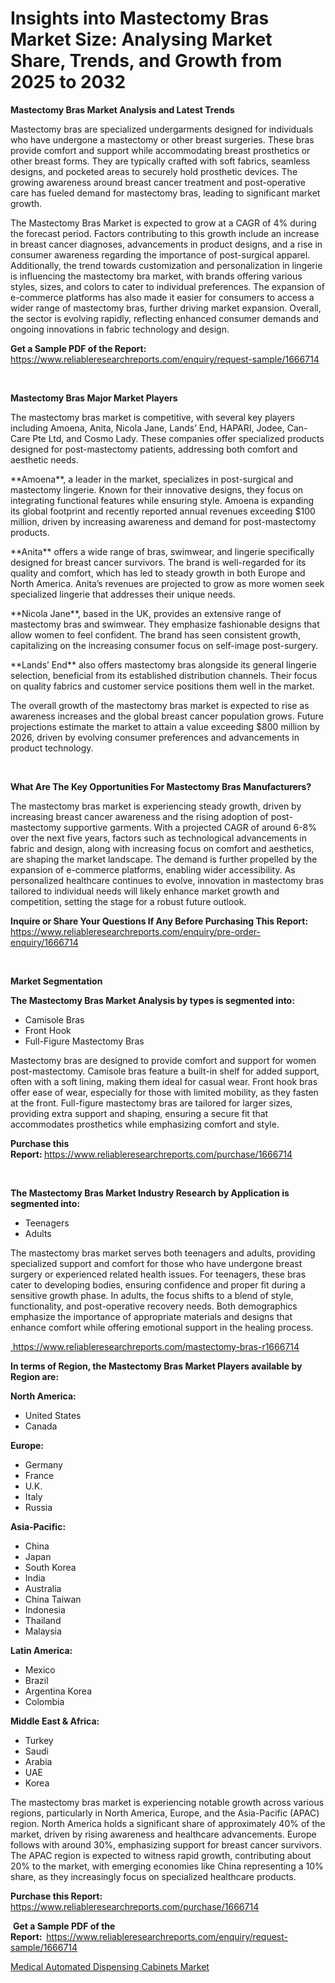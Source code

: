 <p><h1>Insights into Mastectomy Bras Market Size: Analysing Market Share, Trends, and Growth from 2025 to 2032</h1></p><p><strong>Mastectomy Bras Market Analysis and Latest Trends</strong></p>
<p><p>Mastectomy bras are specialized undergarments designed for individuals who have undergone a mastectomy or other breast surgeries. These bras provide comfort and support while accommodating breast prosthetics or other breast forms. They are typically crafted with soft fabrics, seamless designs, and pocketed areas to securely hold prosthetic devices. The growing awareness around breast cancer treatment and post-operative care has fueled demand for mastectomy bras, leading to significant market growth.</p><p>The Mastectomy Bras Market is expected to grow at a CAGR of 4% during the forecast period. Factors contributing to this growth include an increase in breast cancer diagnoses, advancements in product designs, and a rise in consumer awareness regarding the importance of post-surgical apparel. Additionally, the trend towards customization and personalization in lingerie is influencing the mastectomy bra market, with brands offering various styles, sizes, and colors to cater to individual preferences. The expansion of e-commerce platforms has also made it easier for consumers to access a wider range of mastectomy bras, further driving market expansion. Overall, the sector is evolving rapidly, reflecting enhanced consumer demands and ongoing innovations in fabric technology and design.</p></p>
<p><strong>Get a Sample PDF of the Report:&nbsp;</strong> <a href="https://www.reliableresearchreports.com/enquiry/request-sample/1666714?utm_campaign=3269&utm_medium=2&utm_source=Github&utm_content=ia&utm_term=06032025&utm_id=mastectomy-bras">https://www.reliableresearchreports.com/enquiry/request-sample/1666714</a></p>
<p>&nbsp;</p>
<p><strong>Mastectomy Bras Major Market Players</strong></p>
<p><p>The mastectomy bras market is competitive, with several key players including Amoena, Anita, Nicola Jane, Lands’ End, HAPARI, Jodee, Can-Care Pte Ltd, and Cosmo Lady. These companies offer specialized products designed for post-mastectomy patients, addressing both comfort and aesthetic needs.</p><p>**Amoena**, a leader in the market, specializes in post-surgical and mastectomy lingerie. Known for their innovative designs, they focus on integrating functional features while ensuring style. Amoena is expanding its global footprint and recently reported annual revenues exceeding $100 million, driven by increasing awareness and demand for post-mastectomy products.</p><p>**Anita** offers a wide range of bras, swimwear, and lingerie specifically designed for breast cancer survivors. The brand is well-regarded for its quality and comfort, which has led to steady growth in both Europe and North America. Anita’s revenues are projected to grow as more women seek specialized lingerie that addresses their unique needs.</p><p>**Nicola Jane**, based in the UK, provides an extensive range of mastectomy bras and swimwear. They emphasize fashionable designs that allow women to feel confident. The brand has seen consistent growth, capitalizing on the increasing consumer focus on self-image post-surgery.</p><p>**Lands’ End** also offers mastectomy bras alongside its general lingerie selection, beneficial from its established distribution channels. Their focus on quality fabrics and customer service positions them well in the market.</p><p>The overall growth of the mastectomy bras market is expected to rise as awareness increases and the global breast cancer population grows. Future projections estimate the market to attain a value exceeding $800 million by 2026, driven by evolving consumer preferences and advancements in product technology.</p></p>
<p>&nbsp;</p>
<p><strong>What Are The Key Opportunities For Mastectomy Bras Manufacturers?</strong></p>
<p><p>The mastectomy bras market is experiencing steady growth, driven by increasing breast cancer awareness and the rising adoption of post-mastectomy supportive garments. With a projected CAGR of around 6-8% over the next five years, factors such as technological advancements in fabric and design, along with increasing focus on comfort and aesthetics, are shaping the market landscape. The demand is further propelled by the expansion of e-commerce platforms, enabling wider accessibility. As personalized healthcare continues to evolve, innovation in mastectomy bras tailored to individual needs will likely enhance market growth and competition, setting the stage for a robust future outlook.</p></p>
<p><strong>Inquire or Share Your Questions If Any Before Purchasing This Report:</strong> <a href="https://www.reliableresearchreports.com/enquiry/pre-order-enquiry/1666714?utm_campaign=3269&utm_medium=2&utm_source=Github&utm_content=ia&utm_term=06032025&utm_id=mastectomy-bras">https://www.reliableresearchreports.com/enquiry/pre-order-enquiry/1666714</a></p>
<p>&nbsp;</p>
<p><strong>Market Segmentation</strong></p>
<p><strong>The Mastectomy Bras Market Analysis by types is segmented into:</strong></p>
<p><ul><li>Camisole Bras</li><li>Front Hook</li><li>Full-Figure Mastectomy Bras</li></ul></p>
<p><p>Mastectomy bras are designed to provide comfort and support for women post-mastectomy. Camisole bras feature a built-in shelf for added support, often with a soft lining, making them ideal for casual wear. Front hook bras offer ease of wear, especially for those with limited mobility, as they fasten at the front. Full-figure mastectomy bras are tailored for larger sizes, providing extra support and shaping, ensuring a secure fit that accommodates prosthetics while emphasizing comfort and style.</p></p>
<p><strong>Purchase this Report:&nbsp;</strong><a href="https://www.reliableresearchreports.com/purchase/1666714?utm_campaign=3269&utm_medium=2&utm_source=Github&utm_content=ia&utm_term=06032025&utm_id=mastectomy-bras">https://www.reliableresearchreports.com/purchase/1666714</a></p>
<p>&nbsp;</p>
<p><strong>The Mastectomy Bras Market Industry Research by Application is segmented into:</strong></p>
<p><ul><li>Teenagers</li><li>Adults</li></ul></p>
<p><p>The mastectomy bras market serves both teenagers and adults, providing specialized support and comfort for those who have undergone breast surgery or experienced related health issues. For teenagers, these bras cater to developing bodies, ensuring confidence and proper fit during a sensitive growth phase. In adults, the focus shifts to a blend of style, functionality, and post-operative recovery needs. Both demographics emphasize the importance of appropriate materials and designs that enhance comfort while offering emotional support in the healing process.</p></p>
<p><a href="https://www.reliableresearchreports.com/mastectomy-bras-r1666714?utm_campaign=3269&utm_medium=2&utm_source=Github&utm_content=ia&utm_term=06032025&utm_id=mastectomy-bras">&nbsp;https://www.reliableresearchreports.com/mastectomy-bras-r1666714</a></p>
<p><strong>In terms of Region, the Mastectomy Bras Market Players available by Region are:</strong></p>
<p>
    <p> <strong> North America: </strong>
        <ul>
            <li>United States</li>
            <li>Canada</li>
        </ul>
        </p> 
    <p> <strong> Europe: </strong>
        <ul>
            <li>Germany</li>
            <li>France</li>
            <li>U.K.</li>
            <li>Italy</li>
            <li>Russia</li>
        </ul>
        </p> 
    <p> <strong> Asia-Pacific: </strong>
        <ul>
            <li>China</li>
            <li>Japan</li>
            <li>South Korea</li>
            <li>India</li>
            <li>Australia</li>
            <li>China Taiwan</li>
            <li>Indonesia</li>
            <li>Thailand</li>
            <li>Malaysia</li>
        </ul>
        </p> 
    <p> <strong> Latin America: </strong>
        <ul>
            <li>Mexico</li>
            <li>Brazil</li>
            <li>Argentina Korea</li>
            <li>Colombia</li>
        </ul>
        </p> 
    <p> <strong> Middle East & Africa: </strong>
        <ul>
            <li>Turkey</li>
            <li>Saudi</li>
            <li>Arabia</li>
            <li>UAE</li>
            <li>Korea</li>
        </ul>
    </p>
    </p>
<p><p>The mastectomy bras market is experiencing notable growth across various regions, particularly in North America, Europe, and the Asia-Pacific (APAC) region. North America holds a significant share of approximately 40% of the market, driven by rising awareness and healthcare advancements. Europe follows with around 30%, emphasizing support for breast cancer survivors. The APAC region is expected to witness rapid growth, contributing about 20% to the market, with emerging economies like China representing a 10% share, as they increasingly focus on specialized healthcare products.</p></p>
<p><strong>Purchase this Report: </strong><a href="https://www.reliableresearchreports.com/purchase/1666714?utm_campaign=3269&utm_medium=2&utm_source=Github&utm_content=ia&utm_term=06032025&utm_id=mastectomy-bras">https://www.reliableresearchreports.com/purchase/1666714</a></p>
<p>&nbsp;<strong>Get a Sample PDF of the Report:&nbsp;&nbsp;</strong><a href="https://www.reliableresearchreports.com/enquiry/request-sample/1666714?utm_campaign=3269&utm_medium=2&utm_source=Github&utm_content=ia&utm_term=06032025&utm_id=mastectomy-bras">https://www.reliableresearchreports.com/enquiry/request-sample/1666714</a></p>
<p><strong></strong></p>
<p><p><a href="https://github.com/lefiobakali/Market-Research-Report-List-1/blob/main/medical-automated-dispensing-cabinets-market.md?utm_campaign=3269&utm_medium=2&utm_source=Github&utm_content=ia&utm_term=06032025&utm_id=mastectomy-bras">Medical Automated Dispensing Cabinets Market</a></p></p>